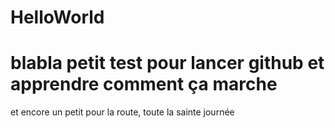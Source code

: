 # HelloWorld
blabla
petit test pour lancer github et apprendre comment ça marche
====
et encore un petit pour la route, toute la sainte journée
